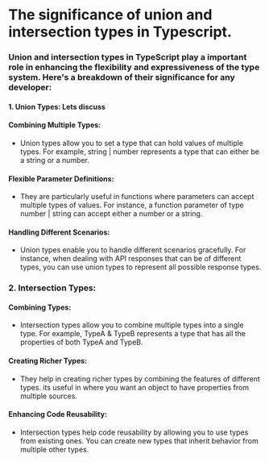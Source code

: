 # The significance of union and intersection types in Typescript.
### Union and intersection types in TypeScript play a important role in enhancing the flexibility and expressiveness of the type system. Here's a breakdown of their significance for any developer:
#### 1. Union Types: Lets discuss

#### Combining Multiple Types: 
- Union types allow you to set a type that can hold values of multiple types. For example, string | number represents a type that can either be a string or a number.
#### Flexible Parameter Definitions: 
- They are particularly useful in functions where parameters can accept multiple types of values. For instance, a function parameter of type number | string can accept either a number or a string.
#### Handling Different Scenarios: 
- Union types enable you to handle different scenarios gracefully. For instance, when dealing with API responses that can be of different types, you can use union types to represent all possible response types.
### 2. Intersection Types:
#### Combining Types: 
- Intersection types allow you to combine multiple types into a single type. For example, TypeA & TypeB represents a type that has all the properties of both TypeA and TypeB.
#### Creating Richer Types: 
- They help in creating richer types by combining the features of different types. its useful in where you want an object to have properties from multiple sources.
#### Enhancing Code Reusability: 
- Intersection types help code reusability by allowing you to use types from existing ones. You can create new types that inherit behavior from multiple other types.
